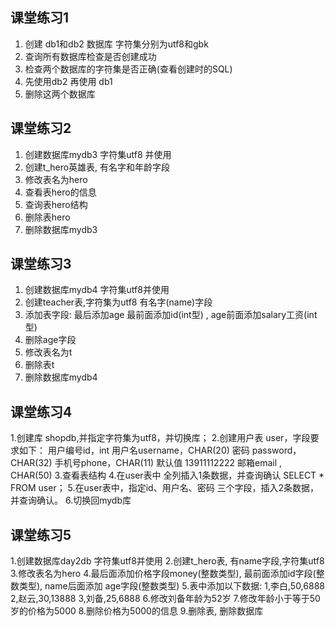 ## 课堂练习1
1. 创建 db1和db2 数据库 字符集分别为utf8和gbk
2. 查询所有数据库检查是否创建成功
3. 检查两个数据库的字符集是否正确(查看创建时的SQL)
4. 先使用db2 再使用 db1
5. 删除这两个数据库

## 课堂练习2
1. 创建数据库mydb3 字符集utf8 并使用
2. 创建t_hero英雄表, 有名字和年龄字段
3. 修改表名为hero
4. 查看表hero的信息
5. 查询表hero结构
6. 删除表hero
7. 删除数据库mydb3

## 课堂练习3
1. 创建数据库mydb4 字符集utf8并使用
2. 创建teacher表,字符集为utf8 有名字(name)字段
3. 添加表字段: 最后添加age 最前面添加id(int型) , age前面添加salary工资(int型)
4. 删除age字段
5. 修改表名为t
6. 删除表t
7. 删除数据库mydb4

## 课堂练习4
1.创建库 shopdb,并指定字符集为utf8，并切换库；
2.创建用户表 user，字段要求如下：
   用户编号id，int
   用户名username，CHAR(20)
   密码 password，CHAR(32)
   手机号phone，CHAR(11)   默认值 13911112222
   邮箱email , CHAR(50)
3.查看表结构
4.在user表中 全列插入1条数据，并查询确认 SELECT * FROM user；
5.在user表中，指定id、用户名、密码 三个字段，插入2条数据，并查询确认。
6.切换回mydb库

## 课堂练习5
1.创建数据库day2db 字符集utf8并使用
2.创建t_hero表, 有name字段,字符集utf8
3.修改表名为hero
4.最后面添加价格字段money(整数类型), 最前面添加id字段(整数类型), name后面添加  age字段(整数类型)
5.表中添加以下数据:
   1,李白,50,6888
   2,赵云,30,13888
   3,刘备,25,6888
6.修改刘备年龄为52岁
7.修改年龄小于等于50岁的价格为5000
8.删除价格为5000的信息
9.删除表, 删除数据库
